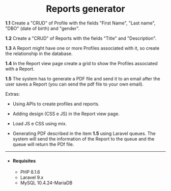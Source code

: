 <h1 align="center">Reports generator</h1>

**1.1** Create a "CRUD" of Profile with the fields "First Name", "Last name", "DBO" (date of birth) and "gender".

**1.2** Create a "CRUD" of Reports with the fields "Title" and "Description".

**1.3** A Report might have one or more Profiles associated with it, so create the relationship in the database.

**1.4** In the Report view page create a grid to show the Profiles associated with a Report.

**1.5** The system has to generate a PDF file and send it to an email after the user saves a Report (you can send the pdf file to your own email).

Extras:
- Using APIs to create profiles and reports.

- Adding design (CSS e JS) in the Report view page.

- Load JS e CSS using mix.

- Generating PDF described in the item **1.5** using Laravel queues. The system will send the information of the Report to the queue and the queue will return the PDf file.

<hr>

-  #### Requisites
    - PHP 8.1.6
    - Laravel 9.x
    - MySQL 10.4.24-MariaDB
